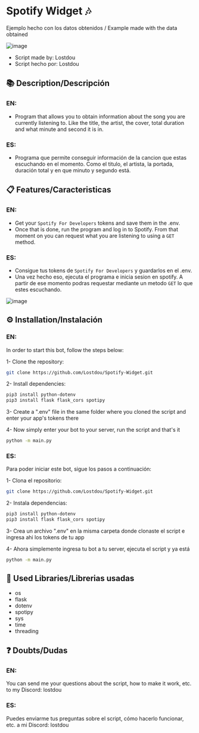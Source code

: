 # Spotify Widget 🎶

Ejemplo hecho con los datos obtenidos / Example made with the data obtained
  
![image](https://github.com/user-attachments/assets/a4706ca1-fd7b-4444-bf80-8a25a8666cb2)




- Script made by: Lostdou
- Script hecho por: Lostdou

## 📚 Description/Descripción

### EN:
- Program that allows you to obtain information about the song you are currently listening to. 
Like the title, the artist, the cover, total duration and what minute and second it is in.

### ES:
- Programa que permite conseguir información de la cancion que estas escuchando en el momento. 
Como el titulo, el artista, la portada, duración total y en que minuto y segundo está.

## 📋 Features/Caracteristicas

### EN:
- Get your ```Spotify For Developers``` tokens and save them in the .env.
- Once that is done, run the program and log in to Spotify. From that moment on you can request what you are listening to using a ```GET``` method.
### ES:
- Consigue tus tokens de ```Spotify For Developers``` y guardarlos en el .env.
- Una vez hecho eso, ejecuta el programa e inicia sesion en spotify. A partir de ese momento podras requestar mediante un metodo ```GET``` lo que estes escuchando.

![image](https://github.com/user-attachments/assets/7e53be03-c560-46b1-a217-85af5b82b13d)

## ⚙️ Installation/Instalación
### EN:
In order to start this bot, follow the steps below:

1- Clone the repository:
```bash
git clone https://github.com/Lostdou/Spotify-Widget.git
```

2- Install dependencies:
```bash
pip3 install python-dotenv
pip3 install flask flask_cors spotipy
```
3- Create a ".env" file in the same folder where you cloned the script and enter your app's tokens there

4- Now simply enter your bot to your server, run the script and that's it
```bash
python -m main.py
```

### ES:
Para poder iniciar este bot, sigue los pasos a continuación:

1-  Clona el repositorio:
```bash
git clone https://github.com/Lostdou/Spotify-Widget.git
```

2- Instala dependencias:
```bash
pip3 install python-dotenv
pip3 install flask flask_cors spotipy
```
3- Crea un archivo ".env" en la misma carpeta donde clonaste el script e ingresa ahi los tokens de tu app

4- Ahora simplemente ingresa tu bot a tu server, ejecuta el script y ya está
```bash
python -m main.py
```

## 🤖 Used Libraries/Librerias usadas

- os
- flask
- dotenv
- spotipy
- sys
- time
- threading

## ❓ Doubts/Dudas

### EN:
You can send me your questions about the script, how to make it work, etc. to my Discord: lostdou

### ES:
Puedes enviarme tus preguntas sobre el script, cómo hacerlo funcionar, etc. a mi Discord: lostdou

